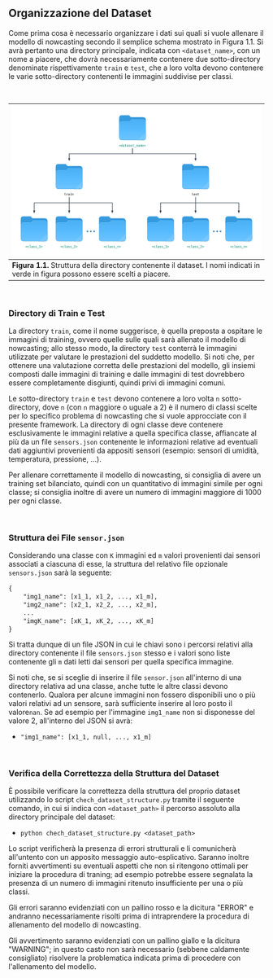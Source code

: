 
## Organizzazione del Dataset

Come prima cosa è necessario organizzare i dati sui quali si vuole allenare il modello di nowcasting secondo il semplice schema mostrato in Figura 1.1. 
Si avrà pertanto una directory principale, indicata con `<dataset_name>`, con un nome a piacere, che dovrà necessariamente contenere due sotto-directory denominate rispettivamente `train` e `test`, che a loro volta devono contenere le varie sotto-directory contenenti le immagini suddivise per classi. 

<br>

| ![](https://github.com/FabioLanzi/PyNowCast/blob/master/resources/ds_tree.jpg) |
| ------------------------------------------------------------ |
| **Figura 1.1.** Struttura della directory contenente il dataset. I nomi indicati in verde in figura possono essere scelti a piacere. |

<br>



### Directory di Train e Test

La directory `train`, come il nome suggerisce, è quella preposta a ospitare le immagini di training, ovvero quelle sulle quali sarà allenato il modello di nowcasting; allo stesso modo, la directory `test` conterrà le immagini utilizzate per valutare le prestazioni del suddetto modello. Si noti che, per ottenere una valutazione corretta delle prestazioni del modello, gli insiemi composti dalle immagini di training e dalle immagini di test dovrebbero essere completamente disgiunti, quindi privi di immagini comuni.

Le sotto-directory `train` e `test` devono contenere a loro volta `n` sotto-directory, dove `n` (con `n` maggiore o uguale a 2) è il numero di classi scelte per lo specifico problema di nowcasting che si vuole approcciate con il presente framework. La directory di ogni classe deve contenere esclusivamente le immagini relative a quella specifica classe, affiancate al più da un file `sensors.json` contenente le informazioni relative ad eventuali dati aggiuntivi provenienti da appositi sensori (esempio: sensori di umidità, temperatura, pressione, ...).

Per allenare correttamente il modello di nowcasting, si consiglia di avere un training set bilanciato, quindi con un quantitativo di immagini simile per ogni classe; si consiglia inoltre di avere un numero di immagini maggiore di 1000 per ogni classe.


<br>

### Struttura dei File `sensor.json`

Considerando una classe con `K` immagini ed `m` valori provenienti dai sensori associati a ciascuna di esse, la struttura del relativo file opzionale `sensors.json` sarà la seguente:

```
{
    "img1_name": [x1_1, x1_2, ..., x1_m],
    "img2_name": [x2_1, x2_2, ..., x2_m],
    ...
    "imgK_name": [xK_1, xK_2, ..., xK_m]
}
```

Si tratta dunque di un file JSON in cui le chiavi sono i percorsi relativi alla directory contenente il file `sensors.json` stesso e i valori sono liste contenente gli `m` dati letti dai sensori per quella specifica immagine.

Si noti che, se si sceglie di inserire il file `sensor.json` all'interno di una directory relativa ad una classe, anche tutte le altre classi devono contenerlo. Qualora per alcune immagini non fossero disponibili uno o più valori relativi ad un sensore, sarà sufficiente inserire al loro posto il valore`nan`. Se ad esempio per l'immagine `img1_name` non si disponesse del valore 2, all'interno del JSON si avrà:

- `"img1_name": [x1_1, null, ..., x1_m]`


<br>

### Verifica della Correttezza della Struttura del Dataset

È possibile verificare la correttezza della struttura del proprio dataset utilizzando lo script `chech_dataset_structure.py` tramite il seguente comando, in cui si indica con `<dataset_path>` il percorso assoluto alla directory principale del dataset:

- `python chech_dataset_structure.py <dataset_path>`

Lo script verificherà la presenza di errori strutturali e li comunicherà all'untento con un apposito messaggio auto-esplicativo. Saranno inoltre forniti avvertimenti  su eventuali aspetti che non si ritengono ottimali per iniziare la procedura di traning; ad esempio potrebbe essere segnalata la presenza di un numero di immagini ritenuto insufficiente per una o più classi.

Gli errori saranno evidenziati con un pallino rosso e la dicitura "ERROR" e andranno necessariamente risolti prima di intraprendere la procedura di allenamento del modello di nowcasting.

Gli avvertimento saranno evidenziati con un pallino giallo e la dicitura "WARNING"; in questo casto non sarà necessario (sebbene caldamente consigliato) risolvere la problematica indicata prima di procedere con l'allenamento del modello.
